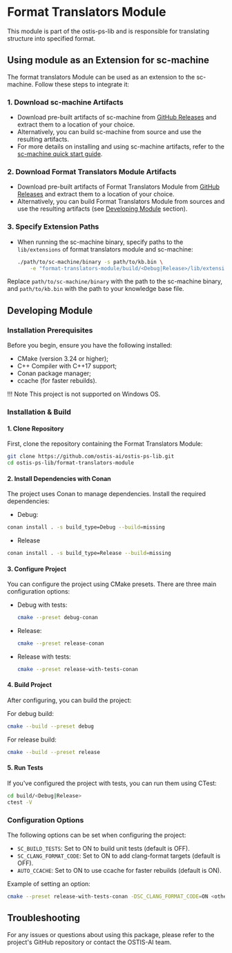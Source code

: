 # Format Translators Module

This module is part of the ostis-ps-lib and is responsible for translating structure into specified format.

## Using module as an Extension for sc-machine

The format translators Module can be used as an extension to the sc-machine. Follow these steps to integrate it:

### 1. Download sc-machine Artifacts

- Download pre-built artifacts of sc-machine from [GitHub Releases](https://github.com/ostis-ai/sc-machine/releases) and extract them to a location of your choice.
- Alternatively, you can build sc-machine from source and use the resulting artifacts.
- For more details on installing and using sc-machine artifacts, refer to the [sc-machine quick start guide](https://ostis-ai.github.io/sc-machine/quick_start/).

### 2. Download Format Translators Module Artifacts

- Download pre-built artifacts of Format Translators Module from [GitHub Releases](https://github.com/ostis-ai/ostis-ps-lib/releases) and extract them to a location of your choice.
- Alternatively, you can build Format Translators Module from sources and use the resulting artifacts (see [Developing Module](#developing-module) section).

### 3. Specify Extension Paths

- When running the sc-machine binary, specify paths to the `lib/extensions` of format translators module and sc-machine:

   ```sh
   ./path/to/sc-machine/binary -s path/to/kb.bin \
       -e "format-translators-module/build/<Debug|Release>/lib/extensions;path/to/sc-machine/lib/extensions"
   ```

Replace `path/to/sc-machine/binary` with the path to the sc-machine binary, and `path/to/kb.bin` with the path to your knowledge base file.

## Developing Module

### Installation Prerequisites

Before you begin, ensure you have the following installed:

- CMake (version 3.24 or higher);
- C++ Compiler with C++17 support;
- Conan package manager;
- ccache (for faster rebuilds).

!!! Note
    This project is not supported on Windows OS.

### Installation & Build

#### 1. Clone Repository

First, clone the repository containing the Format Translators Module:

```bash
git clone https://github.com/ostis-ai/ostis-ps-lib.git
cd ostis-ps-lib/format-translators-module
```

#### 2. Install Dependencies with Conan

The project uses Conan to manage dependencies. Install the required dependencies:

- Debug:

```bash
conan install . -s build_type=Debug --build=missing
```

- Release

```bash
conan install . -s build_type=Release --build=missing
```

#### 3. Configure Project

You can configure the project using CMake presets. There are three main configuration options:

- Debug with tests:

  ```sh
  cmake --preset debug-conan
  ```

- Release:

  ```sh
  cmake --preset release-conan
  ```

- Release with tests:

  ```sh
  cmake --preset release-with-tests-conan
  ```

#### 4. Build Project

After configuring, you can build the project:

For debug build:

```sh
cmake --build --preset debug
```

For release build:

```sh
cmake --build --preset release
```

#### 5. Run Tests

If you've configured the project with tests, you can run them using CTest:

```sh
cd build/<Debug|Release>
ctest -V
```

### Configuration Options

The following options can be set when configuring the project:

- `SC_BUILD_TESTS`: Set to ON to build unit tests (default is OFF).
- `SC_CLANG_FORMAT_CODE`: Set to ON to add clang-format targets (default is OFF).
- `AUTO_CCACHE`: Set to ON to use ccache for faster rebuilds (default is ON).

Example of setting an option:

```sh
cmake --preset release-with-tests-conan -DSC_CLANG_FORMAT_CODE=ON <other_options>
```

## Troubleshooting

For any issues or questions about using this package, please refer to the project's GitHub repository or contact the OSTIS-AI team.
